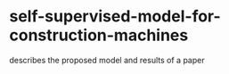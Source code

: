# self-supervised-model-for-construction-machines
describes the proposed model and results of a paper
